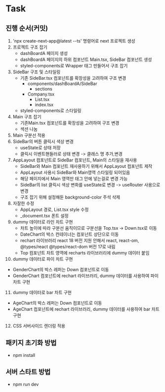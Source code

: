 # Task

## 진행 순서(커밋)

1. 'npx create-next-app@latest --ts' 명령어로 next 프로젝트 생성
2. 프로젝트 구조 잡기
   - dashBoardA 페이지 생성
   - dashBoardA 페이지의 하위 컴포넌트 Main.tsx, SideBar 컴포넌트 생성
   - styled-components로 Wrapper 태그 만들어서 구조 잡기
3. SideBar 구조 및 스타일링 
   - 기존 SideBar.tsx 컴포넌트를 확장성을 고려하여 구조 변경
      - components/dashBoardA/SideBar
         - sections
      - Company.tsx
         - List.tsx
         - index.tsx
   - styled-components로 스타일링
4. Main 구조 잡기 
   - 기존Main.tsx 컴포넌트를 확장성을 고려하여 구조 변경
   - 섹션 나눔
5. Main 구분선 적용 
6. SideBar의 버튼 클릭시 색상 변경 
   - useState로 상태 저장
   - 클릭시 이벤트핸들러로 상태 변경 -> 클래스 명 추가,변경
7. AppLayout 컴포넌트로 SideBar 컴포넌트, Main의 스타일을 재사용
   - SideBar와 Main 컴포넌트 재사용하기 위해서 AppLayout 컴포넌트 제작
   - AppLayout 사용시 SideBar와 Main영역 스타일링 되어있음
   - 해당 페이지에서 Main 영역만 태그 안에 넣는걸로 변경 가능
   - SideBar의 list 클릭시 색상 변화를 useState로 변경 ->  useRouter 사용으로 변경
   - 구조 잡기 위해 설정해둔 background-color 주석 삭제
8. 자잘한 수정
   - AppLayout 경로, List.tsx style 수정
   - _document.tsx 폰트 설정  
9. dummy 데이터로 라인 차트 구현
   - 차트 높이에 따라 구분선 움직이므로 구분선을 Top.tsx -> Down.tsx로 이동
   - DateChart의 박스 컨테이너는 컴포넌트 상단으로 이동
   - rechart 라이브러리 react 18 버전 지원 안해서 react, react-om, @types/react @types/react-dom 버전 17로 내림
   - Top 컴포넌트 차트 영역에 recharts 라이브러리에 dummy 데이터 붙임
10. dummy 데이터로 파이 차트 구현
   - GenderChart의 박스 레퍼는 Down 컴포넌트로 이동
   - GenderChart 컴포넌트에 rechart 라이브러리, dummy 데이터를 사용하여 파이 차트 구현
11. dummy 데이터로 bar 차트 구현
   - AgeChart의 박스 레퍼는 Down 컴포넌트로 이동
   - AgeChart 컴포넌트에 rechart 라이브러리, dummy 데이터를 사용하여 bar 차트 구현
12. CSS 서버사이드 렌더링 적용 
   
## 패키지 초기화 방법
- npm install

## 서버 스타트 방법
- npm run dev
